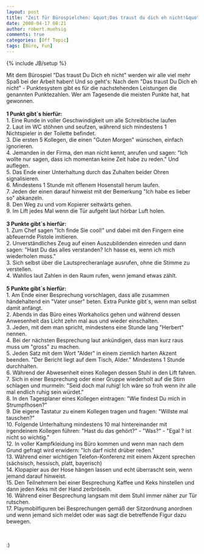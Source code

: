 ```yaml
---
layout: post
title: "Zeit für Bürospielchen: &quot;Das traust du dich eh nicht!&quot;"
date: 2008-04-17 08:21
author: robert.muehsig
comments: true
categories: [Off Topic]
tags: [Büro, Fun]
---
```

{% include JB/setup %}
<p>Mit dem Bürospiel "Das traust Du Dich eh nicht" werden wir alle viel mehr Spaß bei der Arbeit haben! Und so geht's: Nach dem "Das traust Du Dich eh nicht" - Punktesystem gibt es für die nachstehenden Leistungen die genannten Punktezahlen. Wer am Tagesende die meisten Punkte hat, hat gewonnen.<br><br><b>1 Punkt gibt`s hierfür:</b><br>1. Eine Runde in voller Geschwindigkeit um alle Schreibtische laufen<br>2. Laut im WC stöhnen und seufzen, während sich mindestens 1 Nichtspieler in der Toilette befindet.<br>3. Die ersten 5 Kollegen, die einen "Guten Morgen" wünschen, einfach ignorieren.<br>4. Jemanden in der Firma, den man nicht kennt, anrufen und sagen: "Ich wollte nur sagen, dass ich momentan keine Zeit habe zu reden." Und auflegen.<br>5. Das Ende einer Unterhaltung durch das Zuhalten beider Ohren signalisieren.<br>6. Mindestens 1 Stunde mit offenem Hosenstall herum laufen.<br>7. Jeden der einen darauf hinweist mit der Bemerkung "Ich habe es lieber so" abkanzeln.<br>8. Den Weg zu und vom Kopierer seitwärts gehen.<br>9. Im Lift jedes Mal wenn die Tür aufgeht laut hörbar Luft holen.<br><br><b>3 Punkte gibt`s hierfür:</b><br>1. Zum Chef sagen "Ich finde Sie cool!" und dabei mit den Fingern eine abfeuernde Pistole imitieren.<br>2. Unverständliches Zeug auf einen Auszubildenden einreden und dann sagen: "Hast Du das alles verstanden? Ich hasse es, wenn ich mich wiederholen muss."<br>3. Sich selbst über die Lautsprecheranlage ausrufen, ohne die Stimme zu verstellen.<br>4. Wahllos laut Zahlen in den Raum rufen, wenn jemand etwas zählt.<br><br><b>5 Punkte gibt`s hierfür:</b><br>1. Am Ende einer Besprechung vorschlagen, dass alle zusammen händehaltend ein "Vater unser" beten. Extra Punkte gibt`s, wenn man selbst damit anfängt.<br>2. Abends in das Büro eines Workaholics gehen und während dessen Anwesenheit das Licht zehn mal aus und wieder einschalten.<br>3. Jeden, mit dem man spricht, mindestens eine Stunde lang "Herbert" nennen.<br>4. Bei der nächsten Besprechung laut ankündigen, dass man kurz raus muss um "gross" zu machen.<br>5. Jeden Satz mit dem Wort "Alder" in einem ziemlich harten Akzent beenden. "Der Bericht liegt auf dem Tisch, Alder." Mindestens 1 Stunde durchhalten.<br>6. Während der Abwesenheit eines Kollegen dessen Stuhl in den Lift fahren.<br>7. Sich in einer Besprechung oder einer Gruppe wiederholt auf die Stirn schlagen und murmeln: "Seid doch mal ruhig! Ich wäre so froh wenn ihr alle mal endlich ruhig sein würdet."<br>8. In den Tagesplaner eines Kollegen eintragen: "Wie findest Du mich in Strumpfhosen?"<br>9. Die eigene Tastatur zu einem Kollegen tragen und fragen: "Willste mal tauschen?"<br>10. Folgende Unterhaltung mindestens 10 mal hintereinander mit irgendeinem Kollegen führen: "Hast du das gehört?" - "Was?" - "Egal ? ist nicht so wichtig."<br>12. In voller Kampfkleidung ins Büro kommen und wenn man nach dem Grund gefragt wird erwidern: "Ich darf nicht drüber reden."<br>13. Während einer wichtigen Telefon-Konferenz mit einem Akzent sprechen (sächsisch, hessisch, platt, bayerisch)<br>14. Klopapier aus der Hose hängen lassen und echt überrascht sein, wenn jemand darauf hinweist.<br>15. Den Teilnehmern bei einer Besprechung Kaffee und Keks hinstellen und dann jeden Keks mit der Hand zerbröseln.<br>16. Während einer Besprechung langsam mit dem Stuhl immer näher zur Tür rutschen.<br>17. Playmobilfiguren bei Besprechungen gemäß der Sitzordnung anordnen und wenn jemand sich meldet oder was sagt die betreffende Figur dazu bewegen. <p>&nbsp; <p>:)</p>
